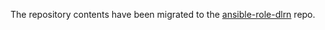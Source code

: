 The repository contents have been migrated to the [ansible-role-dlrn](https://github.com/rdo-infra/ansible-role-dlrn) repo.
